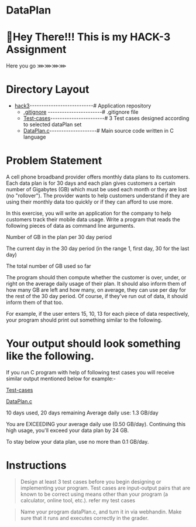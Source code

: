 # DataPlan

👋Hey There!!! This is my HACK-3 Assignment
======================================================

Here you go ⋙⋙⋙⋙

Directory Layout
======================================================
* [hack3](https://github.com/Aayush-cyborg/hack3)---------------------------# Application repository
   * [.gitignore](https://github.com/Aayush-cyborg/hack3/blob/main/.gitignore)  -----------------------# .gitignore file
   * [Test-cases](https://github.com/Aayush-cyborg/hack3/blob/main/Test-cases)-----------------------# 3 Test cases designed according to selected dataPlan set
   * [DataPlan.c](https://github.com/Aayush-cyborg/hack3/blob/main/dataPlan.c)--------------------# Main source code written in C language



Problem Statement
======================================================

A cell phone broadband provider offers monthly data plans to its customers. Each data plan is for 30 days and each plan gives customers a certain number of Gigabytes (GB) which must be used each month or they are lost (no "rollover"). The provider wants to help customers understand if they are using their monthly data too quickly or if they can afford to use more.

In this exercise, you will write an application for the company to help customers track their mobile data usage. Write a program that reads the following pieces of data as command line arguments.

Number of GB in the plan per 30 day period

The current day in the 30 day period (in the range 1, first day, 30 for the last day)

The total number of GB used so far

The program should then compute whether the customer is over, under, or right on the average daily usage of their plan. It should also inform them of how many GB are left and how many, on average, they can use per day for the rest of the 30 day period. Of course, if they've run out of data, it should inform them of that too.

For example, if the user enters 15, 10, 13  for each piece of data respectively, your program should print out something similar to the following.





Your output should look something like the following.
======================================================
If you run C program with help of following test cases you will receive similar output mentioned below for example:-

  [Test-cases](https://github.com/Aayush-cyborg/hack3/blob/main/Test-cases)

  [DataPlan.c](https://github.com/Aayush-cyborg/hack3/blob/main/dataPlan.c)

10 days used, 20 days remaining
Average daily use: 1.3 GB/day

You are EXCEEDING your average daily use (0.50 GB/day).
Continuing this high usage, you'll exceed your data plan by
24 GB.

To stay below your data plan, use no more than 0.1 GB/day.




Instructions
======================================================

>Design at least 3 test cases before you begin designing or implementing your program. Test cases are input-output pairs that are known to be correct using means other than your program (a calculator, online tool, etc.).
refer my test cases

>Name your program dataPlan.c, and turn it in via webhandin. Make sure that it runs and executes correctly in the grader.
